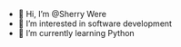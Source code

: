 - 👋 Hi, I’m @Sherry Were
- 👀 I’m interested in software development
- 🌱 I’m currently learning Python

<!---
Sherrinnah/Sherrinnah is a ✨ special ✨ repository because its `README.md` (this file) appears on your GitHub profile.
You can click the Preview link to take a look at your changes.
--->
